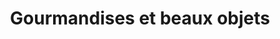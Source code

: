 ---
title: "Gourmandises et beaux objets"
url: /gif-sur-yvette/gourmandises-et-beaux-objets/
shop: Andenken
---